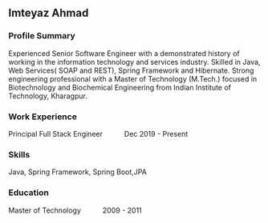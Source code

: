 ## Imteyaz Ahmad

### Profile Summary
Experienced Senior Software Engineer with a demonstrated history of working in the information technology and services industry. Skilled in Java, Web Services( SOAP and REST), Spring Framework and Hibernate. Strong engineering professional with a Master of Technology (M.Tech.) focused in Biotechnology and Biochemical Engineering from Indian Institute of Technology, Kharagpur. 

### Work Experience
Principal Full Stack Engineer         &nbsp; &nbsp;&nbsp;   &nbsp; &nbsp;&nbsp;                Dec 2019 - Present


### Skills
Java, Spring Framework, Spring Boot,JPA

### Education
Master of Technology  &nbsp; &nbsp;&nbsp;   &nbsp; &nbsp;&nbsp;   2009 - 2011